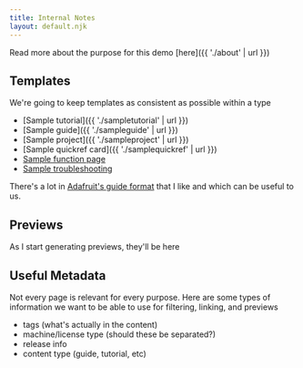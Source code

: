 ```yaml
---
title: Internal Notes
layout: default.njk
---
```


Read more about the purpose for this demo [here]({{ './about' | url }})

## Templates

We're going to keep templates as consistent as possible within a type

- [Sample tutorial]({{ './sampletutorial' | url }})
- [Sample guide]({{ './sampleguide' | url }})
- [Sample project]({{ './sampleproject' | url }})
- [Sample quickref card]({{ './samplequickref' | url }})
- [Sample function page](#)
- [Sample troubleshooting](#)

There's a lot in [Adafruit's guide format](https://learn.adafruit.com/collins-lab-midi) that I like and which can be useful to us.

## Previews

As I start generating previews, they'll be here

## Useful Metadata

Not every page is relevant for every purpose. Here are some types of information we want to be able to use for filtering, linking, and previews

- tags (what's actually in the content)
- machine/license type (should these be separated?)
- release info
- content type (guide, tutorial, etc)